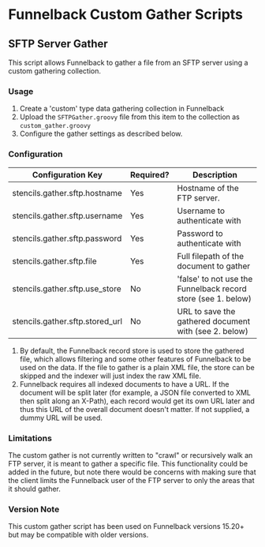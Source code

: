 # Funnelback Custom Gather Scripts

## SFTP Server Gather

This script allows Funnelback to gather a file from an SFTP server using a custom gathering collection.

### Usage

1. Create a 'custom' type data gathering collection in Funnelback
2. Upload the `SFTPGather.groovy` file from this item to the collection as `custom_gather.groovy`
3. Configure the gather settings as described below.

### Configuration

| Configuration Key      | Required? | Description                                                   |
| ---------------------- | --------- | ------------------------------------------------------------- |
| stencils.gather.sftp.hostname   | Yes       | Hostname of the FTP server.                                   |
| stencils.gather.sftp.username   | Yes       | Username to authenticate with                                 |
| stencils.gather.sftp.password   | Yes       | Password to authenticate with                                 |
| stencils.gather.sftp.file       | Yes       | Full filepath of the document to gather                       |
| stencils.gather.sftp.use_store  | No        | 'false' to not use the Funnelback record store (see 1. below) |
| stencils.gather.sftp.stored_url | No        | URL to save the gathered document with (see 2. below)         |

1. By default, the Funnelback record store is used to store the gathered file, which allows filtering and some other features of Funnelback to be used on the data. If the file to gather is a plain XML file, the store can be skipped and the indexer will just index the raw XML file.
2. Funnelback requires all indexed documents to have a URL. If the document will be split later (for example, a JSON file converted to XML then split along an X-Path), each record would get its own URL later and thus this URL of the overall document doesn't matter. If not supplied, a dummy URL will be used.

### Limitations

The custom gather is not currently written to "crawl" or recursively walk an FTP server, it is meant to gather a specific file. This functionality could be added in the future, but note there would be concerns with making sure that the client limits the Funnelback user of the FTP server to only the areas that it should gather.

### Version Note

This custom gather script has been used on Funnelback versions 15.20+ but may be compatible with older versions.

